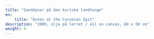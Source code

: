 ```yaml
---
title: "Sanddyner på den kuriske landtunge"
en:
    title: "Dunes at the Curonian Spit"
description: "2009, olje på lerret / oil on canvas, 60 x 50 cm"
weight: 4
---
```

